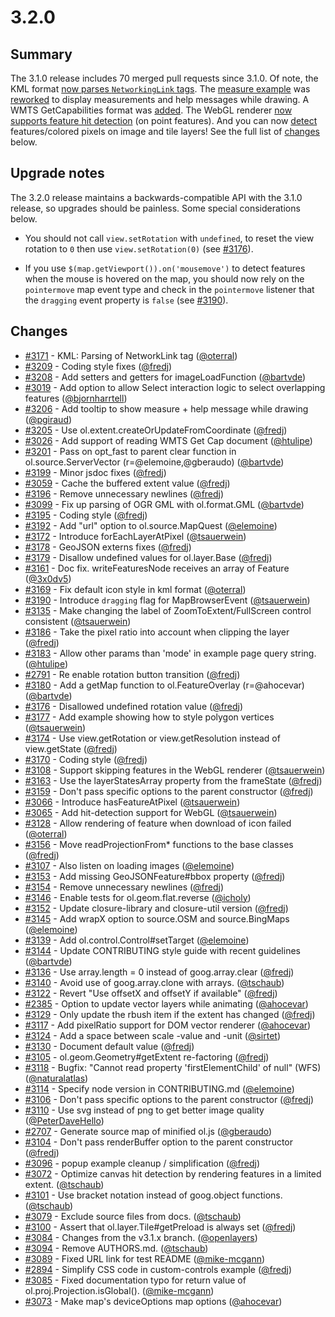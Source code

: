 # 3.2.0

## Summary

The 3.1.0 release includes 70 merged pull requests since 3.1.0.  Of note, the KML format [now parses `NetworkingLink` tags](https://github.com/openlayers/ol3/pull/3171).  The [measure example](https://openlayers.org/en/v3.2.0/examples/measure.html) was [reworked](https://github.com/openlayers/ol3/pull/3206) to display measurements and help messages while drawing.  A WMTS GetCapabilities format was [added](https://github.com/openlayers/ol3/pull/3026).  The WebGL renderer [now supports feature hit detection](https://github.com/openlayers/ol3/pull/3065) (on point features).  And you can now [detect](https://github.com/openlayers/ol3/pull/3172) features/colored pixels on image and tile layers!  See the full list of [changes](#changes) below.

## Upgrade notes

The 3.2.0 release maintains a backwards-compatible API with the 3.1.0 release, so upgrades should be painless.  Some special considerations below.

 * You should not call `view.setRotation` with `undefined`, to reset the view rotation to `0` then use `view.setRotation(0)` (see [#3176](https://github.com/openlayers/ol3/pull/3176)).

 * If you use `$(map.getViewport()).on('mousemove')` to detect features when the mouse is hovered on the map, you should now rely on the `pointermove` map event type and check in the `pointermove` listener that the `dragging` event property is `false` (see [#3190](https://github.com/openlayers/ol3/pull/3190)).

## Changes

 * [#3171](https://github.com/openlayers/ol3/pull/3171) - KML: Parsing of NetworkLink tag ([@oterral](https://github.com/oterral))
 * [#3209](https://github.com/openlayers/ol3/pull/3209) - Coding style fixes ([@fredj](https://github.com/fredj))
 * [#3208](https://github.com/openlayers/ol3/pull/3208) - Add setters and getters for imageLoadFunction ([@bartvde](https://github.com/bartvde))
 * [#3019](https://github.com/openlayers/ol3/pull/3019) - Add option to allow Select interaction logic to select overlapping features ([@bjornharrtell](https://github.com/bjornharrtell))
 * [#3206](https://github.com/openlayers/ol3/pull/3206) - Add tooltip to show measure + help message while drawing ([@pgiraud](https://github.com/pgiraud))
 * [#3205](https://github.com/openlayers/ol3/pull/3205) - Use ol.extent.createOrUpdateFromCoordinate ([@fredj](https://github.com/fredj))
 * [#3026](https://github.com/openlayers/ol3/pull/3026) - Add support of reading WMTS Get Cap document ([@htulipe](https://github.com/htulipe))
 * [#3201](https://github.com/openlayers/ol3/pull/3201) - Pass on opt_fast to parent clear function in ol.source.ServerVector (r=@elemoine,@gberaudo) ([@bartvde](https://github.com/bartvde))
 * [#3199](https://github.com/openlayers/ol3/pull/3199) - Minor jsdoc fixes ([@fredj](https://github.com/fredj))
 * [#3059](https://github.com/openlayers/ol3/pull/3059) - Cache the buffered extent value ([@fredj](https://github.com/fredj))
 * [#3196](https://github.com/openlayers/ol3/pull/3196) - Remove unnecessary newlines ([@fredj](https://github.com/fredj))
 * [#3099](https://github.com/openlayers/ol3/pull/3099) - Fix up parsing of OGR GML with ol.format.GML ([@bartvde](https://github.com/bartvde))
 * [#3195](https://github.com/openlayers/ol3/pull/3195) - Coding style ([@fredj](https://github.com/fredj))
 * [#3192](https://github.com/openlayers/ol3/pull/3192) - Add "url" option to ol.source.MapQuest ([@elemoine](https://github.com/elemoine))
 * [#3172](https://github.com/openlayers/ol3/pull/3172) - Introduce forEachLayerAtPixel ([@tsauerwein](https://github.com/tsauerwein))
 * [#3178](https://github.com/openlayers/ol3/pull/3178) - GeoJSON externs fixes ([@fredj](https://github.com/fredj))
 * [#3179](https://github.com/openlayers/ol3/pull/3179) - Disallow undefined values for ol.layer.Base ([@fredj](https://github.com/fredj))
 * [#3161](https://github.com/openlayers/ol3/pull/3161) - Doc fix. writeFeaturesNode receives an array of Feature ([@3x0dv5](https://github.com/3x0dv5))
 * [#3169](https://github.com/openlayers/ol3/pull/3169) - Fix default icon style in kml format ([@oterral](https://github.com/oterral))
 * [#3190](https://github.com/openlayers/ol3/pull/3190) - Introduce `dragging` flag for MapBrowserEvent ([@tsauerwein](https://github.com/tsauerwein))
 * [#3135](https://github.com/openlayers/ol3/pull/3135) - Make changing the label of ZoomToExtent/FullScreen control consistent ([@tsauerwein](https://github.com/tsauerwein))
 * [#3186](https://github.com/openlayers/ol3/pull/3186) - Take the pixel ratio into account when clipping the layer ([@fredj](https://github.com/fredj))
 * [#3183](https://github.com/openlayers/ol3/pull/3183) - Allow other params than 'mode' in example page query string. ([@htulipe](https://github.com/htulipe))
 * [#2791](https://github.com/openlayers/ol3/pull/2791) - Re enable rotation button transition ([@fredj](https://github.com/fredj))
 * [#3180](https://github.com/openlayers/ol3/pull/3180) - Add a getMap function to ol.FeatureOverlay (r=@ahocevar) ([@bartvde](https://github.com/bartvde))
 * [#3176](https://github.com/openlayers/ol3/pull/3176) - Disallowed undefined rotation value ([@fredj](https://github.com/fredj))
 * [#3177](https://github.com/openlayers/ol3/pull/3177) - Add example showing how to style polygon vertices ([@tsauerwein](https://github.com/tsauerwein))
 * [#3174](https://github.com/openlayers/ol3/pull/3174) - Use view.getRotation or view.getResolution instead of view.getState ([@fredj](https://github.com/fredj))
 * [#3170](https://github.com/openlayers/ol3/pull/3170) - Coding style ([@fredj](https://github.com/fredj))
 * [#3108](https://github.com/openlayers/ol3/pull/3108) - Support skipping features in the WebGL renderer ([@tsauerwein](https://github.com/tsauerwein))
 * [#3163](https://github.com/openlayers/ol3/pull/3163) - Use the layerStatesArray property from the frameState ([@fredj](https://github.com/fredj))
 * [#3159](https://github.com/openlayers/ol3/pull/3159) - Don't pass specific options to the parent constructor ([@fredj](https://github.com/fredj))
 * [#3066](https://github.com/openlayers/ol3/pull/3066) - Introduce hasFeatureAtPixel ([@tsauerwein](https://github.com/tsauerwein))
 * [#3065](https://github.com/openlayers/ol3/pull/3065) - Add hit-detection support for WebGL ([@tsauerwein](https://github.com/tsauerwein))
 * [#3128](https://github.com/openlayers/ol3/pull/3128) - Allow rendering of feature when download of icon failed ([@oterral](https://github.com/oterral))
 * [#3156](https://github.com/openlayers/ol3/pull/3156) - Move readProjectionFrom* functions to the base classes ([@fredj](https://github.com/fredj))
 * [#3107](https://github.com/openlayers/ol3/pull/3107) - Also listen on loading images ([@elemoine](https://github.com/elemoine))
 * [#3153](https://github.com/openlayers/ol3/pull/3153) - Add missing GeoJSONFeature#bbox property ([@fredj](https://github.com/fredj))
 * [#3154](https://github.com/openlayers/ol3/pull/3154) - Remove unnecessary newlines ([@fredj](https://github.com/fredj))
 * [#3146](https://github.com/openlayers/ol3/pull/3146) - Enable tests for ol.geom.flat.reverse ([@icholy](https://github.com/icholy))
 * [#3152](https://github.com/openlayers/ol3/pull/3152) - Update closure-library and closure-util version ([@fredj](https://github.com/fredj))
 * [#3145](https://github.com/openlayers/ol3/pull/3145) - Add wrapX option to source.OSM and source.BingMaps ([@elemoine](https://github.com/elemoine))
 * [#3139](https://github.com/openlayers/ol3/pull/3139) - Add ol.control.Control#setTarget ([@elemoine](https://github.com/elemoine))
 * [#3144](https://github.com/openlayers/ol3/pull/3144) - Update CONTRIBUTING style guide with recent guidelines ([@bartvde](https://github.com/bartvde))
 * [#3136](https://github.com/openlayers/ol3/pull/3136) - Use array.length = 0 instead of goog.array.clear ([@fredj](https://github.com/fredj))
 * [#3140](https://github.com/openlayers/ol3/pull/3140) - Avoid use of goog.array.clone with arrays. ([@tschaub](https://github.com/tschaub))
 * [#3122](https://github.com/openlayers/ol3/pull/3122) - Revert "Use offsetX and offsetY if available" ([@fredj](https://github.com/fredj))
 * [#2385](https://github.com/openlayers/ol3/pull/2385) - Option to update vector layers while animating ([@ahocevar](https://github.com/ahocevar))
 * [#3129](https://github.com/openlayers/ol3/pull/3129) - Only update the rbush item if the extent has changed ([@fredj](https://github.com/fredj))
 * [#3117](https://github.com/openlayers/ol3/pull/3117) - Add pixelRatio support for DOM vector renderer ([@ahocevar](https://github.com/ahocevar))
 * [#3124](https://github.com/openlayers/ol3/pull/3124) - Add a space between scale -value and -unit ([@sirtet](https://github.com/sirtet))
 * [#3130](https://github.com/openlayers/ol3/pull/3130) - Document default value ([@fredj](https://github.com/fredj))
 * [#3105](https://github.com/openlayers/ol3/pull/3105) - ol.geom.Geometry#getExtent re-factoring ([@fredj](https://github.com/fredj))
 * [#3118](https://github.com/openlayers/ol3/pull/3118) - Bugfix: "Cannot read property 'firstElementChild' of null" (WFS) ([@naturalatlas](https://github.com/naturalatlas))
 * [#3114](https://github.com/openlayers/ol3/pull/3114) - Specify node version in CONTRIBUTING.md ([@elemoine](https://github.com/elemoine))
 * [#3106](https://github.com/openlayers/ol3/pull/3106) - Don't pass specific options to the parent constructor ([@fredj](https://github.com/fredj))
 * [#3110](https://github.com/openlayers/ol3/pull/3110) - Use svg instead of png to get better image quality ([@PeterDaveHello](https://github.com/PeterDaveHello))
 * [#2707](https://github.com/openlayers/ol3/pull/2707) - Generate source map of minified ol.js ([@gberaudo](https://github.com/gberaudo))
 * [#3104](https://github.com/openlayers/ol3/pull/3104) - Don't pass renderBuffer option to the parent constructor ([@fredj](https://github.com/fredj))
 * [#3096](https://github.com/openlayers/ol3/pull/3096) - popup example cleanup / simplification ([@fredj](https://github.com/fredj))
 * [#3072](https://github.com/openlayers/ol3/pull/3072) - Optimize canvas hit detection by rendering features in a limited extent. ([@tschaub](https://github.com/tschaub))
 * [#3101](https://github.com/openlayers/ol3/pull/3101) - Use bracket notation instead of goog.object functions. ([@tschaub](https://github.com/tschaub))
 * [#3079](https://github.com/openlayers/ol3/pull/3079) - Exclude source files from docs. ([@tschaub](https://github.com/tschaub))
 * [#3100](https://github.com/openlayers/ol3/pull/3100) - Assert that ol.layer.Tile#getPreload is always set ([@fredj](https://github.com/fredj))
 * [#3084](https://github.com/openlayers/ol3/pull/3084) - Changes from the v3.1.x branch. ([@openlayers](https://github.com/openlayers))
 * [#3094](https://github.com/openlayers/ol3/pull/3094) - Remove AUTHORS.md. ([@tschaub](https://github.com/tschaub))
 * [#3089](https://github.com/openlayers/ol3/pull/3089) - Fixed URL link for test README ([@mike-mcgann](https://github.com/mike-mcgann))
 * [#2894](https://github.com/openlayers/ol3/pull/2894) - Simplify CSS code in custom-controls example ([@fredj](https://github.com/fredj))
 * [#3085](https://github.com/openlayers/ol3/pull/3085) - Fixed documentation typo for return value of ol.proj.Projection.isGlobal(). ([@mike-mcgann](https://github.com/mike-mcgann))
 * [#3073](https://github.com/openlayers/ol3/pull/3073) - Make map's deviceOptions map options ([@ahocevar](https://github.com/ahocevar))
